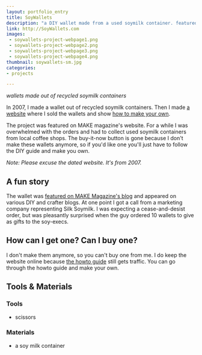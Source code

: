 ```yaml
---
layout: portfolio_entry
title: SoyWallets
description: "a DIY wallet made from a used soymilk container. featured on the MAKE blog"
link: http://SoyWallets.com
images:
 - soywallets-project-webpage1.png
 - soywallets-project-webpage2.png
 - soywallets-project-webpage3.png
 - soywallets-project-webpage4.png
thumbnail: soywallets-sm.jpg
categories:
- projects

---
```


*wallets made out of recycled soymilk containers*

In 2007, I made a wallet out of recycled soymilk containers. Then I made [a website](http://www.soywallets.com/) where I sold the wallets and show [how to make your own](http://http://www.soywallets.com/diy/).

The project was featured on MAKE magazine's website. For a while I was overwhelmed with the orders and had to collect used soymilk containers from local coffee shops. The buy-it-now button is gone because I don't make these wallets anymore, so if you'd like one you'll just have to follow the DIY guide and make you own.

*Note: Please excuse the dated website. It's from 2007.*

## A fun story
The wallet was [featured on MAKE Magazine's blog](http://makezine.com/2007/07/09/soy-wallets/) and appeared on various DIY and crafter blogs. At one point I got a call from a marketing company representing Silk Soymilk. I was expecting a cease-and-desist order, but was pleasantly surprised when the guy ordered 10 wallets to give as gifts to the soy-execs.

## How can I get one? Can I buy one?
I don't make them anymore, so you can't buy one from me. I do keep the website online because [the howto guide](http://http://www.soywallets.com/diy/) still gets traffic. You can go through the howto guide and make your own.

## Tools & Materials

### Tools

 * scissors

### Materials

  * a soy milk container
